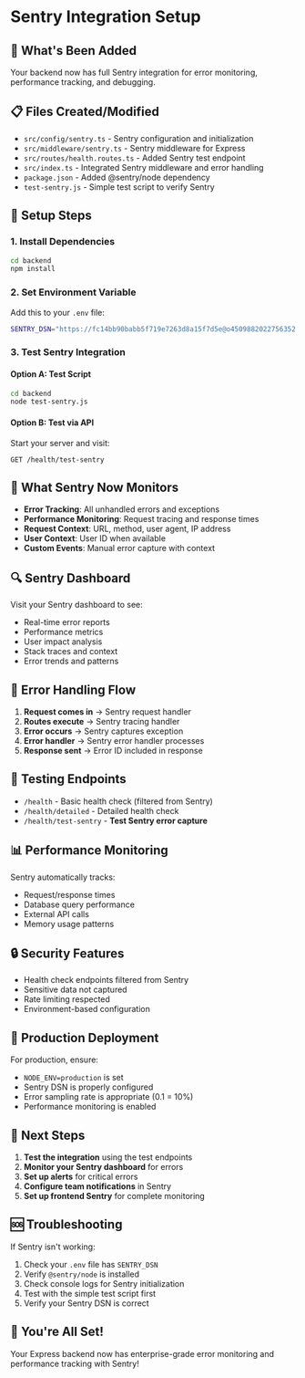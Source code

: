 # Sentry Integration Setup

## 🚀 What's Been Added

Your backend now has full Sentry integration for error monitoring, performance tracking, and debugging.

## 📋 Files Created/Modified

- `src/config/sentry.ts` - Sentry configuration and initialization
- `src/middleware/sentry.ts` - Sentry middleware for Express
- `src/routes/health.routes.ts` - Added Sentry test endpoint
- `src/index.ts` - Integrated Sentry middleware and error handling
- `package.json` - Added @sentry/node dependency
- `test-sentry.js` - Simple test script to verify Sentry

## 🔧 Setup Steps

### 1. Install Dependencies
```bash
cd backend
npm install
```

### 2. Set Environment Variable
Add this to your `.env` file:
```bash
SENTRY_DSN="https://fc14bb90babb5f719e7263d8a15f7d5e@o4509882022756352.ingest.us.sentry.io/4509882053296128"
```

### 3. Test Sentry Integration

#### Option A: Test Script
```bash
cd backend
node test-sentry.js
```

#### Option B: Test via API
Start your server and visit:
```
GET /health/test-sentry
```

## 🎯 What Sentry Now Monitors

- **Error Tracking**: All unhandled errors and exceptions
- **Performance Monitoring**: Request tracing and response times
- **Request Context**: URL, method, user agent, IP address
- **User Context**: User ID when available
- **Custom Events**: Manual error capture with context

## 🔍 Sentry Dashboard

Visit your Sentry dashboard to see:
- Real-time error reports
- Performance metrics
- User impact analysis
- Stack traces and context
- Error trends and patterns

## 🚨 Error Handling Flow

1. **Request comes in** → Sentry request handler
2. **Routes execute** → Sentry tracing handler
3. **Error occurs** → Sentry captures exception
4. **Error handler** → Sentry error handler processes
5. **Response sent** → Error ID included in response

## 🧪 Testing Endpoints

- `/health` - Basic health check (filtered from Sentry)
- `/health/detailed` - Detailed health check
- `/health/test-sentry` - **Test Sentry error capture**

## 📊 Performance Monitoring

Sentry automatically tracks:
- Request/response times
- Database query performance
- External API calls
- Memory usage patterns

## 🔒 Security Features

- Health check endpoints filtered from Sentry
- Sensitive data not captured
- Rate limiting respected
- Environment-based configuration

## 🚀 Production Deployment

For production, ensure:
- `NODE_ENV=production` is set
- Sentry DSN is properly configured
- Error sampling rate is appropriate (0.1 = 10%)
- Performance monitoring is enabled

## 📝 Next Steps

1. **Test the integration** using the test endpoints
2. **Monitor your Sentry dashboard** for errors
3. **Set up alerts** for critical errors
4. **Configure team notifications** in Sentry
5. **Set up frontend Sentry** for complete monitoring

## 🆘 Troubleshooting

If Sentry isn't working:
1. Check your `.env` file has `SENTRY_DSN`
2. Verify `@sentry/node` is installed
3. Check console logs for Sentry initialization
4. Test with the simple test script first
5. Verify your Sentry DSN is correct

## 🎉 You're All Set!

Your Express backend now has enterprise-grade error monitoring and performance tracking with Sentry!
